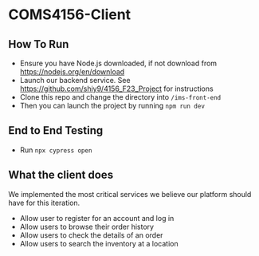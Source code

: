 # COMS4156-Client

## How To Run
* Ensure you have Node.js downloaded, if not download from https://nodejs.org/en/download
* Launch our backend service. See https://github.com/shiy9/4156_F23_Project for instructions
* Clone this repo and change the directory into `/ims-front-end`
* Then you can launch the project by running `npm run dev`

## End to End Testing
* Run `npx cypress open`

## What the client does
We implemented the most critical services we believe our platform should have for this iteration.
* Allow user to register for an account and log in
* Allow users to browse their order history
* Allow users to check the details of an order
* Allow users to search the inventory at a location 
